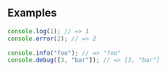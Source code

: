 ## Examples

```typescript
console.log(1); // => 1
console.error(2); // => 2
```

```ts
console.info("foo"); // => "foo"
console.debug([3, "bar"]); // => [3, "bar"]
```
